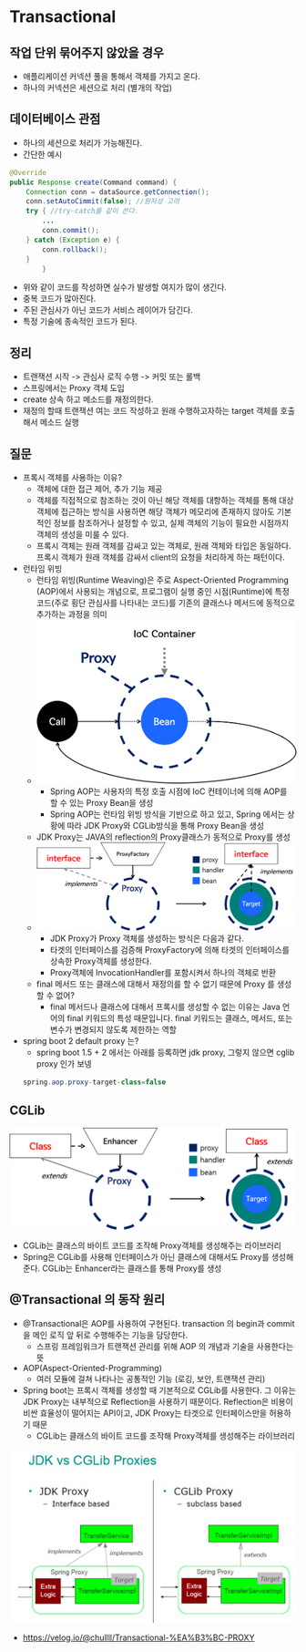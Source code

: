# Transactional

## 작업 단위 묶어주지 않았을 경우
- 애플리케이션 커넥션 풀을 통해서 객체를 가지고 온다. 
- 하나의 커넥션은 세션으로 처리 (별개의 작업)

## 데이터베이스 관점
- 하나의 세션으로 처리가 가능해진다. 
- 간단한 예시
```java
@Override
public Response create(Command command) {
    Connection conn = dataSource.getConnection();
    conn.setAutoCimmit(false); //원자성 고려
    try { //try-catch를 같이 쓴다. 
        ...    
        conn.commit();
    } catch (Exception e) {
        conn.rollback();
    }
        }
```
- 위와 같이 코드를 작성하면 실수가 발생할 여지가 많이 생긴다.
- 중복 코드가 많아진다. 
- 주된 관심사가 아닌 코드가 서비스 레이어가 담긴다. 
- 특정 기술에 종속적인 코드가 된다.

## 정리
- 트랜잭션 시작 -> 관심사 로직 수행 -> 커밋 또는 롤백
- 스프링에서는 Proxy 객체 도입 
- create 상속 하고 메소드를 재정의한다.
- 재정의 할때 트랜잭션 여는 코드 작성하고 원래 수행하고자하는 target 객체를 호출해서 메소드 실행 

## 질문
- 프록시 객체를 사용하는 이유?
  - 객체에 대한 접근 제어, 추가 기능 제공 
  - 객체를 직접적으로 참조하는 것이 아닌 해당 객체를 대항하는 객체를 통해 대상 객체에 접근하는 방식을 사용하면 해당 객체가 메모리에 존재하지 않아도 기본적인 정보를 참조하거나 설정할 수 있고, 실제 객체의 기능이 필요한 시점까지 객체의 생성을 미룰 수 있다.
  - 프록시 객체는 원래 객체를 감싸고 있는 객체로, 원래 객체와 타입은 동일하다. 프록시 객체가 원래 객체를 감싸서 client의 요청을 처리하게 하는 패턴이다.
- 런타임 위빙
  - 런타임 위빙(Runtime Weaving)은 주로 Aspect-Oriented Programming (AOP)에서 사용되는 개념으로, 프로그램이 실행 중인 시점(Runtime)에 특정 코드(주로 횡단 관심사를 나타내는 코드)를 기존의 클래스나 메서드에 동적으로 추가하는 과정을 의미
  - ![img.png](img.png) 
    - Spring AOP는 사용자의 특정 호출 시점에 IoC 컨테이너에 의해 AOP를 할 수 있는 Proxy Bean을 생성
    - Spring AOP는 런타임 위빙 방식을 기반으로 하고 있고, Spring 에서는 상황에 따라 JDK Proxy와 CGLib방식을 통해 Proxy Bean을 생성
  - JDK Proxy는 JAVA의 reflection의 Proxy클래스가 동적으로 Proxy를 생성
  - ![img_1.png](img_1.png)
    - JDK Proxy가 Proxy 객체를 생성하는 방식은 다음과 같다.
    - 타겟의 인터페이스를 검증해 ProxyFactory에 의해 타겟의 인터페이스를 상속한 Proxy객체를 생성한다.
    - Proxy객체에 InvocationHandler를 포함시켜서 하나의 객체로 반환
  - final 메서드 또는 클래스에 대해서 재정의를 할 수 없기 때문에 Proxy 를 생성할 수 없어?
    - final 메서드나 클래스에 대해서 프록시를 생성할 수 없는 이유는 Java 언어의 final 키워드의 특성 때문입니다. final 키워드는 클래스, 메서드, 또는 변수가 변경되지 않도록 제한하는 역할
- spring boot 2 default proxy 는? 
  - spring boot 1.5 + 2 에서는 아래를 등록하면 jdk proxy, 그렇지 않으면 cglib proxy 인가 보넹
  ```java
  spring.aop.proxy-target-class=false
  ```

## CGLib
![img_2.png](img_2.png)
- CGLib는 클래스의 바이트 코드를 조작해 Proxy객체를 생성해주는 라이브러리
- Spring은 CGLib를 사용해 인터페이스가 아닌 클래스에 대해서도 Proxy를 생성해준다. CGLib는 Enhancer라는 클래스를 통해 Proxy를 생성

## @Transactional 의 동작 원리
- @Transactional은 AOP를 사용하여 구현된다. transaction 의 begin과 commit을 메인 로직 앞 뒤로 수행해주는 기능을 담당한다.
  - 스프링 프레임워크가 트랜잭션 관리를 위해 AOP 의 개념과 기술을 사용한다는 뜻
- AOP(Aspect-Oriented-Programming)
  - 여러 모듈에 걸쳐 나타나는 공통적인 기능 (로깅, 보안, 트랜잭션 관리)
- Spring boot는 프록시 객체를 생성할 때 기본적으로 CGLib를 사용한다. 그 이유는 JDK Proxy는 내부적으로 Reflection을 사용하기 때문이다. Reflection은 비용이 비싼 효율성이 떨어지는 API이고, JDK Proxy는 타겟으로 인터페이스만을 허용하기 때문
  - CGLib는 클래스의 바이트 코드를 조작해 Proxy객체를 생성해주는 라이브러리

![img_3.png](img_3.png)
- https://velog.io/@chullll/Transactional-%EA%B3%BC-PROXY
